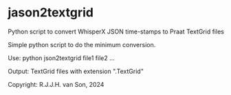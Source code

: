 # jason2textgrid
Python script to convert WhisperX JSON time-stamps to Praat TextGrid files

Simple python script to do the minimum conversion.

Use:
python json2textgrid file1 file2 ...

Output:
TextGrid files with extension "<filename>.TextGrid"

Copyright: R.J.J.H. van Son, 2024
